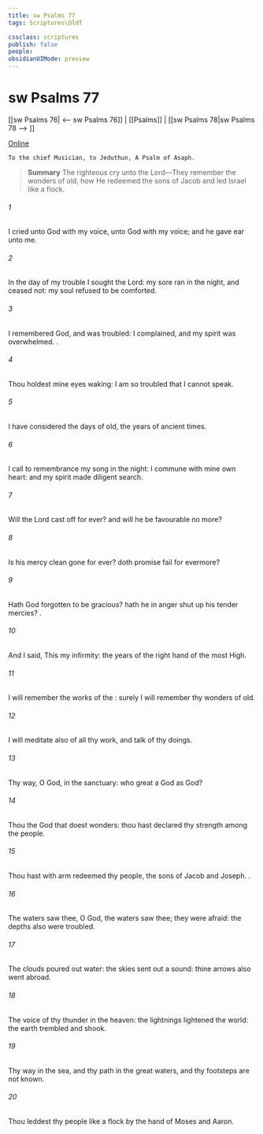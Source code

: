 ```yaml
---
title: sw Psalms 77
tags: Scriptures\OldT

cssclass: scriptures
publish: false
people:
obsidianUIMode: preview
---
```


# sw Psalms 77
[[sw Psalms 76| <-- sw Psalms 76]] | [[Psalms]] | [[sw Psalms 78|sw Psalms 78 --> ]]

[Online](https://churchofjesuschrist.org/study/scriptures/ot/ps/77?lang=eng)

```
To the chief Musician, to Jeduthun, A Psalm of Asaph.
```

> __Summary__
The righteous cry unto the Lord—They remember the wonders of old, how He redeemed the sons of Jacob and led Israel like a flock.

###### 1 
I cried unto God with my voice,  unto God with my voice; and he gave ear unto me.

###### 2 
In the day of my trouble I sought the Lord: my sore ran in the night, and ceased not: my soul refused to be comforted.

###### 3 
I remembered God, and was troubled: I complained, and my spirit was overwhelmed. .

###### 4 
Thou holdest mine eyes waking: I am so troubled that I cannot speak.

###### 5 
I have considered the days of old, the years of ancient times.

###### 6 
I call to remembrance my song in the night: I commune with mine own heart: and my spirit made diligent search.

###### 7 
Will the Lord cast off for ever? and will he be favourable no more?

###### 8 
Is his mercy clean gone for ever? doth  promise fail for evermore?

###### 9 
Hath God forgotten to be gracious? hath he in anger shut up his tender mercies? .

###### 10 
And I said, This  my infirmity:  the years of the right hand of the most High.

###### 11 
I will remember the works of the : surely I will remember thy wonders of old.

###### 12 
I will meditate also of all thy work, and talk of thy doings.

###### 13 
Thy way, O God,  in the sanctuary: who  great a God as  God?

###### 14 
Thou  the God that doest wonders: thou hast declared thy strength among the people.

###### 15 
Thou hast with  arm redeemed thy people, the sons of Jacob and Joseph. .

###### 16 
The waters saw thee, O God, the waters saw thee; they were afraid: the depths also were troubled.

###### 17 
The clouds poured out water: the skies sent out a sound: thine arrows also went abroad.

###### 18 
The voice of thy thunder  in the heaven: the lightnings lightened the world: the earth trembled and shook.

###### 19 
Thy way  in the sea, and thy path in the great waters, and thy footsteps are not known.

###### 20 
Thou leddest thy people like a flock by the hand of Moses and Aaron.

